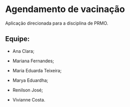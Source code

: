 # Agendamento de vacinação

Aplicação direcionada para a disciplina de PRMO. 

## Equipe:
- Ana Clara;

- Mariana Fernandes;

- Maria Eduarda Teixeira;

- Marya Eduardha;

- Renilson José;

- Vivianne Costa.


